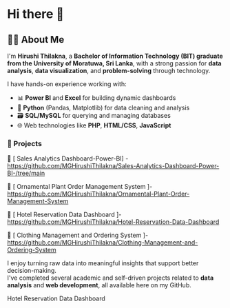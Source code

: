 # Hi there 👋 
## 👩‍🎓 About Me

I'm **Hirushi Thilakna**, a **Bachelor of Information Technology (BIT) graduate from the University of Moratuwa, Sri Lanka**, with a strong passion for **data analysis**, **data visualization**, and **problem-solving** through technology.

I have hands-on experience working with:
- 📊 **Power BI** and **Excel** for building dynamic dashboards  
- 🐍 **Python** (Pandas, Matplotlib) for data cleaning and analysis  
- 🗃️ **SQL/MySQL** for querying and managing databases  
- 🌐 Web technologies like **PHP**, **HTML/CSS**, **JavaScript**

### 📌 Projects 

🔹 [ Sales Analytics Dashboard-Power-BI] - https://github.com/MGHirushiThilakna/Sales-Analytics-Dashboard-Power-BI-/tree/main

🔹 [ Ornamental Plant Order Management System ]- https://github.com/MGHirushiThilakna/Ornamental-Plant-Order-Management-System

🔹 [ Hotel Reservation Data Dashboard ]- https://github.com/MGHirushiThilakna/Hotel-Reservation-Data-Dashboard

🔹 [ Clothing Management and Ordering System ]- https://github.com/MGHirushiThilakna/Clothing-Management-and-Ordering-System 

I enjoy turning raw data into meaningful insights that support better decision-making.  
I've completed several academic and self-driven projects related to **data analysis** and **web development**, all available here on my GitHub.


Hotel Reservation Data Dashboard



<!--
**MGHirushiThilakna/MGHirushiThilakna** is a ✨ _special_ ✨ repository because its `README.md` (this file) appears on your GitHub profile.

Here are some ideas to get you started:

- 🔭 I’m currently working on ...
- 🌱 I’m currently learning ...
- 👯 I’m looking to collaborate on ...
- 🤔 I’m looking for help with ...
- 💬 Ask me about ...
- 📫 How to reach me: ...
- 😄 Pronouns: ...
- ⚡ Fun fact: ...
-->
